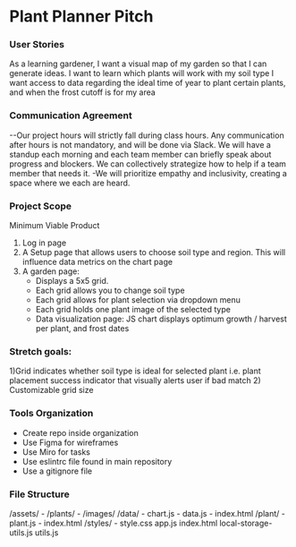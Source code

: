 # Plant Planner Pitch
### User Stories
As a learning gardener, I want a visual map of my garden so that I can generate ideas.
I want to learn which plants will work with my soil type
I want access to data regarding the ideal time of year to plant certain plants, and when the frost cutoff is for my area

### Communication Agreement 
--Our project hours will strictly fall during class hours. Any communication after hours is not mandatory, and will be done via Slack.
We will have a standup each morning and each team member can briefly speak about progress and blockers. We can collectively strategize how to help if a team member that needs it. 
-We will prioritize empathy and inclusivity, creating a space where we each are heard. 

### Project Scope
Minimum Viable Product
1) Log in page
2) A Setup page that allows users to choose soil type and region. This will influence data metrics on the chart page
3) A garden page: 
    - Displays a 5x5 grid.
    - Each grid allows you to change soil type
    - Each grid allows for plant selection via dropdown menu
    - Each grid holds one plant image of the selected type
    - Data visualization page: JS  chart displays optimum growth / harvest per plant, and frost dates

### Stretch goals: 
1)Grid indicates whether soil type is ideal for selected plant i.e. plant placement success indicator that visually alerts user if bad match
2) Customizable grid size

### Tools Organization
- Create repo inside organization
- Use Figma for wireframes
- Use Miro for tasks
- Use eslintrc file found in main repository
- Use a gitignore file


### File Structure
/assets/
    - /plants/
    - /images/
/data/
    - chart.js
    - data.js
    - index.html
/plant/
    - plant.js
    - index.html
/styles/
    - style.css
app.js
index.html
local-storage-utils.js
utils.js
